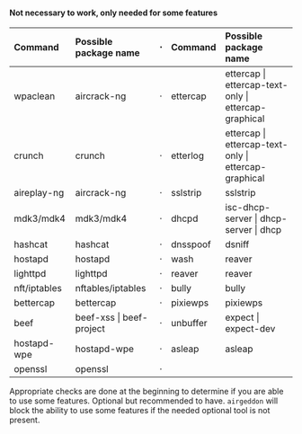 #### Not necessary to work, only needed for some features

 Command      | Possible package name    | &#8901; | Command  | Possible package name                                
:-------------|:-------------------------|:-------:|:---------|:-----------------------------------------------------
 wpaclean     | aircrack-ng              | &#8901; | ettercap | ettercap \| ettercap-text-only \| ettercap-graphical
 crunch       | crunch                   | &#8901; | etterlog | ettercap \| ettercap-text-only \| ettercap-graphical
 aireplay-ng  | aircrack-ng              | &#8901; | sslstrip | sslstrip                                             
 mdk3/mdk4    | mdk3/mdk4                | &#8901; | dhcpd    | isc-dhcp-server \| dhcp-server \| dhcp               
 hashcat      | hashcat                  | &#8901; | dnsspoof | dsniff                                               
 hostapd      | hostapd                  | &#8901; | wash     | reaver                                               
 lighttpd     | lighttpd                 | &#8901; | reaver   | reaver                                               
 nft/iptables | nftables/iptables                 | &#8901; | bully    | bully                                                
 bettercap    | bettercap                | &#8901; | pixiewps | pixiewps                                             
 beef         | beef-xss \| beef-project | &#8901; | unbuffer | expect \| expect-dev                                 
 hostapd-wpe  | hostapd-wpe              | &#8901; | asleap   | asleap                                               
 openssl      | openssl                  | &#8901; |          |                                                      

Appropriate checks are done at the beginning to determine if you are able to use some features. Optional but recommended to have. `airgeddon` will block the ability to use some features if the needed optional tool is not present.